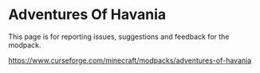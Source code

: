 # Adventures Of Havania

This page is for reporting issues, suggestions and feedback for the modpack.

https://www.curseforge.com/minecraft/modpacks/adventures-of-havania
